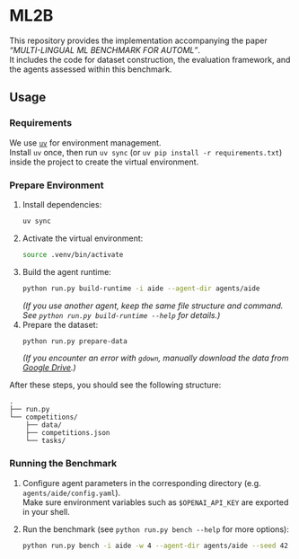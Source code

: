 # ML2B

This repository provides the implementation accompanying the paper *“MULTI-LINGUAL ML BENCHMARK FOR AUTOML”*.  
It includes the code for dataset construction, the evaluation framework, and the agents assessed within this benchmark.

## Usage

### Requirements

We use [`uv`](https://github.com/astral-sh/uv) for environment management.  
Install `uv` once, then run `uv sync` (or `uv pip install -r requirements.txt`) inside the project to create the virtual environment.

### Prepare Environment

1. Install dependencies:
   ```bash
   uv sync
   ```
2. Activate the virtual environment:
   ```bash
   source .venv/bin/activate
   ```
3. Build the agent runtime:
   ```bash
   python run.py build-runtime -i aide --agent-dir agents/aide
   ```
   *(If you use another agent, keep the same file structure and command. See `python run.py build-runtime --help` for details.)*
4. Prepare the dataset:
   ```bash
   python run.py prepare-data
   ```
   *(If you encounter an error with `gdown`, manually download the data from [Google Drive](https://drive.google.com/drive/folders/18QoNa3vjdJouI4bAW6wmGbJQCrWprxyf).)*

After these steps, you should see the following structure:

```
.
├── run.py
└── competitions/
    ├── data/
    ├── competitions.json
    └── tasks/
```

### Running the Benchmark

1. Configure agent parameters in the corresponding directory (e.g. `agents/aide/config.yaml`).  
   Make sure environment variables such as `$OPENAI_API_KEY` are exported in your shell.

2. Run the benchmark (see `python run.py bench --help` for more options):
   ```bash
   python run.py bench -i aide -w 4 --agent-dir agents/aide --seed 42 --args-variant extended --code-variant extended
   ```
